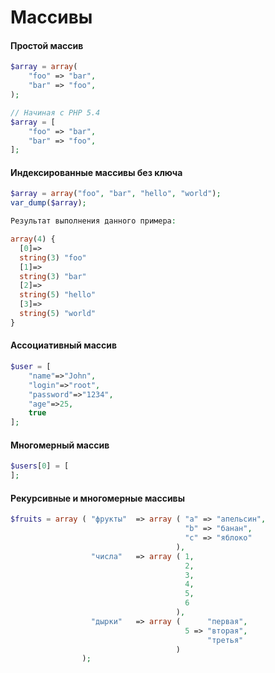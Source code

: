 # Массивы

#### Простой массив

```php
$array = array(
    "foo" => "bar",
    "bar" => "foo",
);

// Начиная с PHP 5.4
$array = [
    "foo" => "bar",
    "bar" => "foo",
];
```

#### Индексированные массивы без ключа

```php
$array = array("foo", "bar", "hello", "world");
var_dump($array);

Результат выполнения данного примера:

array(4) {
  [0]=>
  string(3) "foo"
  [1]=>
  string(3) "bar"
  [2]=>
  string(5) "hello"
  [3]=>
  string(5) "world"
}
```

#### Ассоциативный массив

```php
$user = [
	"name"=>"John",
	"login"=>"root",
	"password"=>"1234",
	"age"=>25,
	true
];
```

#### Многомерный массив

```php
$users[0] = [
];
```

#### Рекурсивные и многомерные массивы

```php
$fruits = array ( "фрукты"  => array ( "a" => "апельсин",
                                       "b" => "банан",
                                       "c" => "яблоко"
                                     ),
                  "числа"   => array ( 1,
                                       2,
                                       3,
                                       4,
                                       5,
                                       6
                                     ),
                  "дырки"   => array (      "первая",
                                       5 => "вторая",
                                            "третья"
                                     )
                );
```